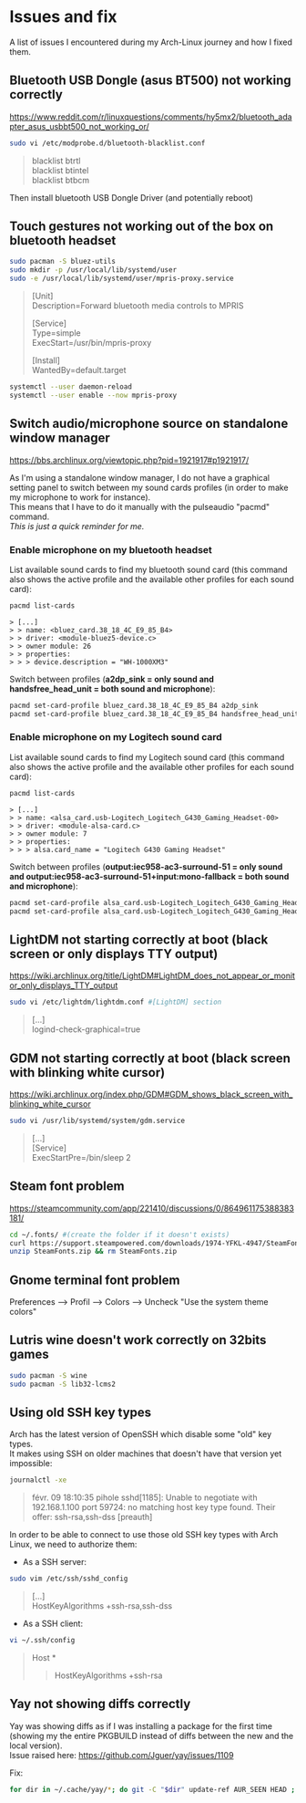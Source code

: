# Issues and fix

A list of issues I encountered during my Arch-Linux journey and how I fixed them.

## Bluetooth USB Dongle (asus BT500) not working correctly

<https://www.reddit.com/r/linuxquestions/comments/hy5mx2/bluetooth_adapter_asus_usbbt500_not_working_or/>

```bash
sudo vi /etc/modprobe.d/bluetooth-blacklist.conf
```

> blacklist btrtl  
> blacklist btintel  
> blacklist btbcm

Then install bluetooth USB Dongle Driver (and potentially reboot)

## Touch gestures not working out of the box on bluetooth headset

```bash
sudo pacman -S bluez-utils
sudo mkdir -p /usr/local/lib/systemd/user
sudo -e /usr/local/lib/systemd/user/mpris-proxy.service
```

> [Unit]  
> Description=Forward bluetooth media controls to MPRIS  
>
> [Service]  
> Type=simple  
> ExecStart=/usr/bin/mpris-proxy  
>
> [Install]  
> WantedBy=default.target

```bash
systemctl --user daemon-reload
systemctl --user enable --now mpris-proxy
```

## Switch audio/microphone source on standalone window manager

<https://bbs.archlinux.org/viewtopic.php?pid=1921917#p1921917/>

As I'm using a standalone window manager, I do not have a graphical setting panel to switch between my sound cards profiles (in order to make my microphone to work for instance).  
This means that I have to do it manually with the pulseaudio "pacmd" command.  
*This is just a quick reminder for me.*

### Enable microphone on my bluetooth headset

List available sound cards to find my bluetooth sound card (this command also shows the active profile and the available other profiles for each sound card):

```bash
pacmd list-cards
```

```text
> [...]
> > name: <bluez_card.38_18_4C_E9_85_B4>
> > driver: <module-bluez5-device.c>
> > owner module: 26
> > properties:
> > > device.description = "WH-1000XM3"
```

Switch between profiles (**a2dp_sink = only sound and handsfree_head_unit = both sound and microphone**):

```bash
pacmd set-card-profile bluez_card.38_18_4C_E9_85_B4 a2dp_sink
pacmd set-card-profile bluez_card.38_18_4C_E9_85_B4 handsfree_head_unit
```

### Enable microphone on my Logitech sound card

List available sound cards to find my Logitech sound card (this command also shows the active profile and the available other profiles for each sound card):

```bash
pacmd list-cards
```

```text
> [...]
> > name: <alsa_card.usb-Logitech_Logitech_G430_Gaming_Headset-00>
> > driver: <module-alsa-card.c>
> > owner module: 7
> > properties:
> > > alsa.card_name = "Logitech G430 Gaming Headset"
```

Switch between profiles (**output:iec958-ac3-surround-51 = only sound and output:iec958-ac3-surround-51+input:mono-fallback = both sound and microphone**):

```bash
pacmd set-card-profile alsa_card.usb-Logitech_Logitech_G430_Gaming_Headset-00 output:iec958-ac3-surround-51
pacmd set-card-profile alsa_card.usb-Logitech_Logitech_G430_Gaming_Headset-00 output:iec958-ac3-surround-51+input:mono-fallback
```

## LightDM not starting correctly at boot (black screen or only displays TTY output)

<https://wiki.archlinux.org/title/LightDM#LightDM_does_not_appear_or_monitor_only_displays_TTY_output>

```bash
sudo vi /etc/lightdm/lightdm.conf #[LightDM] section
```

> [...]  
> logind-check-graphical=true

## GDM not starting correctly at boot (black screen with blinking white cursor)

<https://wiki.archlinux.org/index.php/GDM#GDM_shows_black_screen_with_blinking_white_cursor>

```bash
sudo vi /usr/lib/systemd/system/gdm.service
```

> [...]  
> [Service]  
> ExecStartPre=/bin/sleep 2

## Steam font problem

<https://steamcommunity.com/app/221410/discussions/0/864961175388383181/>

```bash
cd ~/.fonts/ #(create the folder if it doesn't exists)
curl https://support.steampowered.com/downloads/1974-YFKL-4947/SteamFonts.zip -o SteamFonts.zip
unzip SteamFonts.zip && rm SteamFonts.zip
```

## Gnome terminal font problem

Preferences --> Profil --> Colors --> Uncheck "Use the system theme colors"

## Lutris wine doesn't work correctly on 32bits games

```bash
sudo pacman -S wine
sudo pacman -S lib32-lcms2
```

## Using old SSH key types

Arch has the latest version of OpenSSH which disable some "old" key types.  
It makes using SSH on older machines that doesn't have that version yet impossible:

```bash
journalctl -xe
```

> févr. 09 18:10:35 pihole sshd[1185]: Unable to negotiate with 192.168.1.100 port 59724: no matching host key type found. Their offer: ssh-rsa,ssh-dss [preauth]  

In order to be able to connect to use those old SSH key types with Arch Linux, we need to authorize them:

- As a SSH server:

```bash
sudo vim /etc/ssh/sshd_config
```

> [...]  
> HostKeyAlgorithms +ssh-rsa,ssh-dss

- As a SSH client:

```bash
vi ~/.ssh/config
```

> Host *  
> >  HostKeyAlgorithms +ssh-rsa

## Yay not showing diffs correctly

Yay was showing diffs as if I was installing a package for the first time (showing my the entire PKGBUILD instead of diffs between the new and the local version).  
Issue raised here: <https://github.com/Jguer/yay/issues/1109>

Fix:

```bash
for dir in ~/.cache/yay/*; do git -C "$dir" update-ref AUR_SEEN HEAD ; done
```
